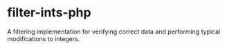 # filter-ints-php
A filtering implementation for verifying correct data and performing typical modifications to integers.
